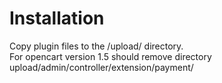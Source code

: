 # Installation
Copy plugin files to the /upload/ directory.
<br>
For opencart version 1.5 should remove directory upload/admin/controller/extension/payment/  
